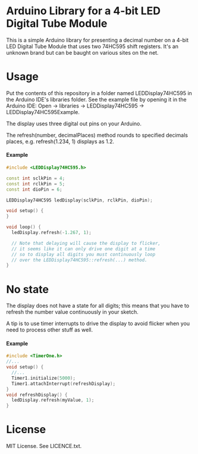 # Arduino Library for a 4-bit LED Digital Tube Module

This is a simple Arduino library for presenting a decimal number on a 4-bit LED Digital Tube Module that uses two 74HC595 shift registers. It's an unknown brand but can be baught on various sites on the net.

# Usage

Put the contents of this repository in a folder named LEDDisplay74HC595 in the Arduino IDE's libraries folder. See the example file by opening it in the Arduino IDE: Open -> libraries -> LEDDisplay74HC595 -> LEDDisplay74HC595Example.

The display uses three digital out pins on your Arduino.

The refresh(number, decimalPlaces) method rounds to specified decimals places, e.g. refresh(1.234, 1) displays as 1.2.

#### Example

```C++
#include <LEDDisplay74HC595.h>

const int sclkPin = 4;
const int rclkPin = 5;
const int dioPin = 6;

LEDDisplay74HC595 ledDisplay(sclkPin, rclkPin, dioPin);

void setup() {
}

void loop() {
  ledDisplay.refresh(-1.267, 1);

  // Note that delaying will cause the display to flicker,
  // it seems like it can only drive one digit at a time
  // so to display all digits you must continuously loop
  // over the LEDDisplay74HC595::refresh(...) method.
}
```

# No state

The display does not have a state for all digits; this means that you have to refresh the number value continuously in your sketch.

A tip is to use timer interrupts to drive the display to avoid flicker when you need to process other stuff as well.

#### Example
```C++
#include <TimerOne.h>
//...
void setup() {
  //...
  Timer1.initialize(5000);
  Timer1.attachInterrupt(refreshDisplay);
}
void refreshDisplay() {
  ledDisplay.refresh(myValue, 1);
}
```

# License

MIT License. See LICENCE.txt.
